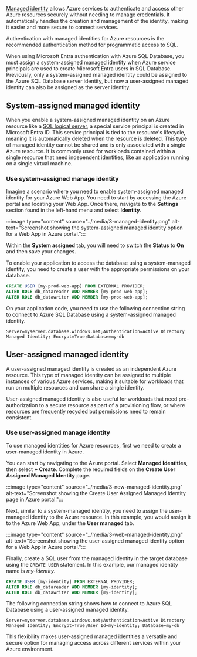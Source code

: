 [Managed identity](/entra/identity/managed-identities-azure-resources/overview) allows Azure services to authenticate and access other Azure resources securely without needing to manage credentials. It automatically handles the creation and management of the identity, making it easier and more secure to connect services.

Authentication with managed identities for Azure resources is the recommended authentication method for programmatic access to SQL.

When using Microsoft Entra authentication with Azure SQL Database, you must assign a system-assigned managed identity when Azure service principals are used to create Microsoft Entra users in SQL Database. Previously, only a system-assigned managed identity could be assigned to the Azure SQL Database server identity, but now a user-assigned managed identity can also be assigned as the server identity.

## System-assigned managed identity

When you enable a system-assigned managed identity on an Azure resource like a [SQL logical server](/azure/azure-sql/database/logical-servers), a special service principal is created in Microsoft Entra ID. This service principal is tied to the resource's lifecycle, meaning it is automatically deleted when the resource is deleted. This type of managed identity cannot be shared and is only associated with a single Azure resource. It is commonly used for workloads contained within a single resource that need independent identities, like an application running on a single virtual machine.

### Use system-assigned manage identity

Imagine a scenario where you need to enable system-assigned managed identity for your Azure Web App. You need to start by accessing the Azure portal and locating your Web App. Once there, navigate to the **Settings** section found in the left-hand menu and select **Identity**. 

:::image type="content" source="../media/3-managed-identity.png" alt-text="Screenshot showing the system-assigned managed identity option for a Web App in Azure portal.":::

Within the **System assigned** tab, you will need to switch the **Status** to **On** and then save your changes. 

To enable your application to access the database using a system-managed identity, you need to create a user with the appropriate permissions on your database.

```sql
CREATE USER [my-prod-web-app] FROM EXTERNAL PROVIDER;
ALTER ROLE db_datareader ADD MEMBER [my-prod-web-app];
ALTER ROLE db_datawriter ADD MEMBER [my-prod-web-app];
```

On your application code, you need to use the following connection string to connect to Azure SQL Database using a system-assigned managed identity.

```
Server=myserver.database.windows.net;Authentication=Active Directory Managed Identity; Encrypt=True;Database=my-db
```

## User-assigned managed identity

A user-assigned managed identity is created as an independent Azure resource. This type of managed identity can be assigned to multiple instances of various Azure services, making it suitable for workloads that run on multiple resources and can share a single identity. 

User-assigned managed identity is also useful for workloads that need pre-authorization to a secure resource as part of a provisioning flow, or where resources are frequently recycled but permissions need to remain consistent.

### Use user-assigned manage identity

To use managed identities for Azure resources, first we need to create a user-managed identity in Azure. 

You can start by navigating to the Azure portal. Select **Managed Identities**, then select **+ Create**. Complete the required fields on the **Create User Assigned Managed Identity** page.

:::image type="content" source="../media/3-new-managed-identity.png" alt-text="Screenshot showing the Create User Assigned Managed Identity page in Azure portal.":::

Next, similar to a system-managed identity, you need to assign the user-managed identity to the Azure resource. In this example, you would assign it to the Azure Web App, under the **User managed** tab.

:::image type="content" source="../media/3-web-managed-identity.png" alt-text="Screenshot showing the user-assigned managed identity option for a Web App in Azure portal.":::

Finally, create a SQL user from the managed identity in the target database using the `CREATE USER` statement. In this example, our managed identity name is *my-identity*.

```sql
CREATE USER [my-identity] FROM EXTERNAL PROVIDER;
ALTER ROLE db_datareader ADD MEMBER [my-identity];
ALTER ROLE db_datawriter ADD MEMBER [my-identity];
```

The following connection string shows how to connect to Azure SQL Database using a user-assigned managed identity.

```
Server=myserver.database.windows.net;Authentication=Active Directory Managed Identity; Encrypt=True;User Id=my-identity; Database=my-db
```

This flexibility makes user-assigned managed identities a versatile and secure option for managing access across different services within your Azure environment.